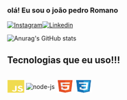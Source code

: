 
### olá! Eu sou o joão pedro Romano 

 
[![Instagram](https://img.shields.io/badge/Instagram-E4405F?style=for-the-badge&logo=instagram&logoColor=white)](https://www.instagram.com/jampdro/)[![Linkedin](https://img.shields.io/badge/LinkedIn-0077B5?style=for-the-badge&logo=linkedin&logoColor=white)](https://www.linkedin.com/in/jampdroromano)



![Anurag's GitHub stats](https://github-readme-stats.vercel.app/api?username=jampdroRomano&theme=blue-green)

## Tecnologias que eu uso!!!

  <div style="display: inline_block"><br>
  <img align="center" " alt="Rafa-Js" height="30" width="40" src="https://raw.githubusercontent.com/devicons/devicon/master/icons/javascript/javascript-plain.svg">
  <img align="center" width="40" height="40" src="https://img.icons8.com/fluency/48/node-js.png" alt="node-js"/>
  <img align="center" alt="Rafa-HTML" height="30" width="40" src="https://raw.githubusercontent.com/devicons/devicon/master/icons/html5/html5-original.svg">
  <img align="center" alt="Rafa-CSS" height="30" width="40" src="https://raw.githubusercontent.com/devicons/devicon/master/icons/css3/css3-original.svg">
</div>


<BR>
